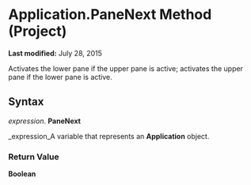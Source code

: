 
# Application.PaneNext Method (Project)

 **Last modified:** July 28, 2015

Activates the lower pane if the upper pane is active; activates the upper pane if the lower pane is active.

## Syntax

 _expression_. **PaneNext**

 _expression_A variable that represents an  **Application** object.


### Return Value

 **Boolean**

